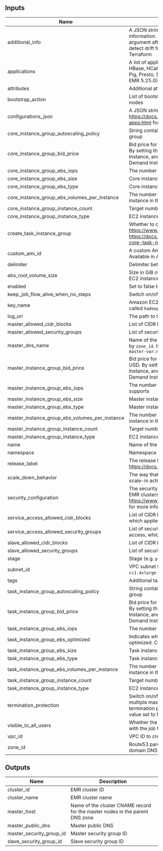 ## Inputs

| Name | Description | Type | Default | Required |
|------|-------------|:----:|:-----:|:-----:|
| additional_info | A JSON string for selecting additional features such as adding proxy information. Note: Currently there is no API to retrieve the value of this argument after EMR cluster creation from provider, therefore Terraform cannot detect drift from the actual EMR cluster if its value is changed outside Terraform | string | `null` | no |
| applications | A list of applications for the cluster. Valid values are: Flink, Ganglia, Hadoop, HBase, HCatalog, Hive, Hue, JupyterHub, Livy, Mahout, MXNet, Oozie, Phoenix, Pig, Presto, Spark, Sqoop, TensorFlow, Tez, Zeppelin, and ZooKeeper (as of EMR 5.25.0). Case insensitive | list(string) | - | yes |
| attributes | Additional attributes (_e.g._ "1") | list(string) | `<list>` | no |
| bootstrap_action | List of bootstrap actions that will be run before Hadoop is started on the cluster nodes | object | `<list>` | no |
| configurations_json | A JSON string for supplying list of configurations for the EMR cluster. See https://docs.aws.amazon.com/emr/latest/ReleaseGuide/emr-configure-apps.html for more details | string | `null` | no |
| core_instance_group_autoscaling_policy | String containing the EMR Auto Scaling Policy JSON for the Core instance group | string | `null` | no |
| core_instance_group_bid_price | Bid price for each EC2 instance in the Core instance group, expressed in USD. By setting this attribute, the instance group is being declared as a Spot Instance, and will implicitly create a Spot request. Leave this blank to use On-Demand Instances | string | `null` | no |
| core_instance_group_ebs_iops | The number of I/O operations per second (IOPS) that the Core volume supports | number | `null` | no |
| core_instance_group_ebs_size | Core instances volume size, in gibibytes (GiB) | number | - | yes |
| core_instance_group_ebs_type | Core instances volume type. Valid options are `gp2`, `io1`, `standard` and `st1` | string | `gp2` | no |
| core_instance_group_ebs_volumes_per_instance | The number of EBS volumes with this configuration to attach to each EC2 instance in the Core instance group | number | `1` | no |
| core_instance_group_instance_count | Target number of instances for the Core instance group. Must be at least 1 | number | `1` | no |
| core_instance_group_instance_type | EC2 instance type for all instances in the Core instance group | string | - | yes |
| create_task_instance_group | Whether to create an instance group for Task nodes. For more info: https://www.terraform.io/docs/providers/aws/r/emr_instance_group.html, https://docs.aws.amazon.com/emr/latest/ManagementGuide/emr-master-core-task-nodes.html | bool | `false` | no |
| custom_ami_id | A custom Amazon Linux AMI for the cluster (instead of an EMR-owned AMI). Available in Amazon EMR version 5.7.0 and later | string | `null` | no |
| delimiter | Delimiter between `namespace`, `stage`, `name` and `attributes` | string | `-` | no |
| ebs_root_volume_size | Size in GiB of the EBS root device volume of the Linux AMI that is used for each EC2 instance. Available in Amazon EMR version 4.x and later | number | `10` | no |
| enabled | Set to false to prevent the module from creating any resources | bool | `true` | no |
| keep_job_flow_alive_when_no_steps | Switch on/off run cluster with no steps or when all steps are complete | bool | `true` | no |
| key_name | Amazon EC2 key pair that can be used to ssh to the master node as the user called `hadoop` | string | `null` | no |
| log_uri | The path to the Amazon S3 location where logs for this cluster are stored | string | `null` | no |
| master_allowed_cidr_blocks | List of CIDR blocks to be allowed to access the master instances | list(string) | `<list>` | no |
| master_allowed_security_groups | List of security groups to be allowed to connect to the master instances | list(string) | `<list>` | no |
| master_dns_name | Name of the cluster CNAME record to create in the parent DNS zone specified by `zone_id`. If left empty, the name will be auto-asigned using the format `emr-master-var.name` | string | `null` | no |
| master_instance_group_bid_price | Bid price for each EC2 instance in the Master instance group, expressed in USD. By setting this attribute, the instance group is being declared as a Spot Instance, and will implicitly create a Spot request. Leave this blank to use On-Demand Instances | string | `null` | no |
| master_instance_group_ebs_iops | The number of I/O operations per second (IOPS) that the Master volume supports | number | `null` | no |
| master_instance_group_ebs_size | Master instances volume size, in gibibytes (GiB) | number | - | yes |
| master_instance_group_ebs_type | Master instances volume type. Valid options are `gp2`, `io1`, `standard` and `st1` | string | `gp2` | no |
| master_instance_group_ebs_volumes_per_instance | The number of EBS volumes with this configuration to attach to each EC2 instance in the Master instance group | number | `1` | no |
| master_instance_group_instance_count | Target number of instances for the Master instance group. Must be at least 1 | number | `1` | no |
| master_instance_group_instance_type | EC2 instance type for all instances in the Master instance group | string | - | yes |
| name | Name of the application | string | - | yes |
| namespace | Namespace (e.g. `eg` or `cp`) | string | `` | no |
| release_label | The release label for the Amazon EMR release. https://docs.aws.amazon.com/emr/latest/ReleaseGuide/emr-release-5x.html | string | `emr-5.25.0` | no |
| scale_down_behavior | The way that individual Amazon EC2 instances terminate when an automatic scale-in activity occurs or an instance group is resized | string | `null` | no |
| security_configuration | The security configuration name to attach to the EMR cluster. Only valid for EMR clusters with `release_label` 4.8.0 or greater. See https://www.terraform.io/docs/providers/aws/r/emr_security_configuration.html for more info | string | `null` | no |
| service_access_allowed_cidr_blocks | List of CIDR blocks to be allowed to connect to the cluster for service access, which applies only to clusters in private subnets | list(string) | `<list>` | no |
| service_access_allowed_security_groups | List of security groups to be allowed to connect to the cluster for service access, which applies only to clusters in private subnets | list(string) | `<list>` | no |
| slave_allowed_cidr_blocks | List of CIDR blocks to be allowed to access the slave instances | list(string) | `<list>` | no |
| slave_allowed_security_groups | List of security groups to be allowed to connect to the slave instances | list(string) | `<list>` | no |
| stage | Stage (e.g. `prod`, `dev`, `staging`) | string | `` | no |
| subnet_id | VPC subnet ID where you want the job flow to launch. Cannot specify the `cc1.4xlarge` instance type for nodes of a job flow launched in a Amazon VPC | string | - | yes |
| tags | Additional tags (_e.g._ { BusinessUnit : ABC }) | map(string) | `<map>` | no |
| task_instance_group_autoscaling_policy | String containing the EMR Auto Scaling Policy JSON for the Task instance group | string | `null` | no |
| task_instance_group_bid_price | Bid price for each EC2 instance in the Task instance group, expressed in USD. By setting this attribute, the instance group is being declared as a Spot Instance, and will implicitly create a Spot request. Leave this blank to use On-Demand Instances | string | `null` | no |
| task_instance_group_ebs_iops | The number of I/O operations per second (IOPS) that the Task volume supports | number | `null` | no |
| task_instance_group_ebs_optimized | Indicates whether an Amazon EBS volume in the Task instance group is EBS-optimized. Changing this forces a new resource to be created | bool | `false` | no |
| task_instance_group_ebs_size | Task instances volume size, in gibibytes (GiB) | number | `10` | no |
| task_instance_group_ebs_type | Task instances volume type. Valid options are `gp2`, `io1`, `standard` and `st1` | string | `gp2` | no |
| task_instance_group_ebs_volumes_per_instance | The number of EBS volumes with this configuration to attach to each EC2 instance in the Task instance group | number | `1` | no |
| task_instance_group_instance_count | Target number of instances for the Task instance group. Must be at least 1 | number | `1` | no |
| task_instance_group_instance_type | EC2 instance type for all instances in the Task instance group | string | `null` | no |
| termination_protection | Switch on/off termination protection (default is false, except when using multiple master nodes). Before attempting to destroy the resource when termination protection is enabled, this configuration must be applied with its value set to false | bool | `false` | no |
| visible_to_all_users | Whether the job flow is visible to all IAM users of the AWS account associated with the job flow | bool | `true` | no |
| vpc_id | VPC ID to create the cluster in (e.g. `vpc-a22222ee`) | string | - | yes |
| zone_id | Route53 parent zone ID. If provided (not empty), the module will create sub-domain DNS records for the masters and slaves | string | `null` | no |

## Outputs

| Name | Description |
|------|-------------|
| cluster_id | EMR cluster ID |
| cluster_name | EMR cluster name |
| master_host | Name of the cluster CNAME record for the master nodes in the parent DNS zone |
| master_public_dns | Master public DNS |
| master_security_group_id | Master security group ID |
| slave_security_group_id | Slave security group ID |

